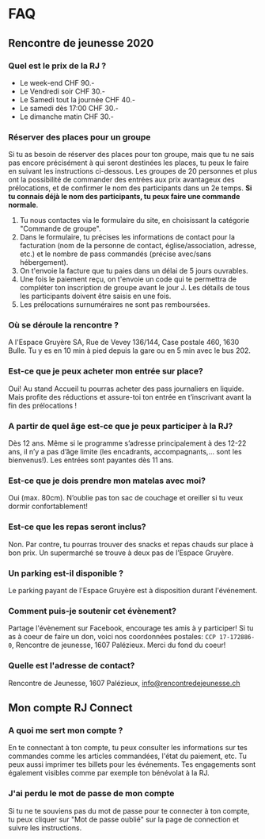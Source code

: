 # FAQ

## Rencontre de jeunesse 2020

### Quel est le prix de la RJ ?

- Le week-end CHF 90.-
- Le Vendredi soir CHF 30.-
- Le Samedi tout la journée CHF 40.-
- Le samedi dès 17:00 CHF 30.-
- Le dimanche matin CHF 30.-

### Réserver des places pour un groupe

Si tu as besoin de réserver des places pour ton groupe, mais que tu ne sais pas encore précisément à qui seront destinées les places, tu peux le faire en suivant les instructions ci-dessous.
Les groupes de 20 personnes et plus ont la possibilité de commander des entrées aux prix avantageux des prélocations, et de confirmer le nom des participants dans un 2e temps. **Si tu connais déjà le nom des participants, tu peux faire une commande normale**.

1. Tu nous contactes via le formulaire du site, en choisissant la catégorie "Commande de groupe".
2. Dans le formulaire, tu précises les informations de contact pour la facturation (nom de la personne de contact, église/association, adresse, etc.) et le nombre de pass commandés (précise avec/sans hébergement).
3. On t'envoie la facture que tu paies dans un délai de 5 jours ouvrables.
4. Une fois le paiement reçu, on t'envoie un code qui te permettra de compléter ton inscription de groupe avant le jour J. Les détails de tous les participants doivent être saisis en une fois.
5. Les prélocations surnuméraires ne sont pas remboursées.

### Où se déroule la rencontre ?

A l'Espace Gruyère SA, Rue de Vevey 136/144, Case postale 460, 1630 Bulle. Tu y es en 10 min à pied depuis la gare ou en 5 min avec le bus 202.

### Est-ce que je peux acheter mon entrée sur place?

Oui! Au stand Accueil tu pourras acheter des pass journaliers en liquide. Mais profite des réductions et assure-toi ton entrée en t’inscrivant avant la fin des prélocations !

### A partir de quel âge est-ce que je peux participer à la RJ?

Dès 12 ans. Même si le programme s’adresse principalement à des 12-22 ans, il n’y a pas d’âge limite (les encadrants, accompagnants,... sont les bienvenus!). Les entrées sont payantes dès 11 ans.

### Est-ce que je dois prendre mon matelas avec moi?

Oui (max. 80cm). N’oublie pas ton sac de couchage et oreiller si tu veux dormir confortablement!

### Est-ce que les repas seront inclus?

Non. Par contre, tu pourras trouver des snacks et repas chauds sur place à bon prix. Un supermarché se trouve à deux pas de l’Espace Gruyère.

### Un parking est-il disponible ?

Le parking payant de l'Espace Gruyère est à disposition durant l'événement.

### Comment puis-je soutenir cet évènement?

Partage l'évènement sur Facebook, encourage tes amis à y participer! Si tu as à coeur de faire un don, voici nos coordonnées postales: `CCP 17-172886-0`, Rencontre de jeunesse, 1607 Palézieux. Merci du fond du coeur!

### Quelle est l'adresse de contact?

Rencontre de Jeunesse, 1607 Palézieux, info@rencontredejeunesse.ch

## Mon compte RJ Connect

### A quoi me sert mon compte ?

En te connectant à ton compte, tu peux consulter les informations sur tes commandes comme les articles commandées, l'état du paiement, etc. Tu peux aussi imprimer tes billets pour les événements. Tes engagements sont également visibles comme par exemple ton bénévolat à la RJ.

### J'ai perdu le mot de passe de mon compte

Si tu ne te souviens pas du mot de passe pour te connecter à ton compte, tu peux cliquer sur "Mot de passe oublié" sur la page de connection et suivre les instructions.